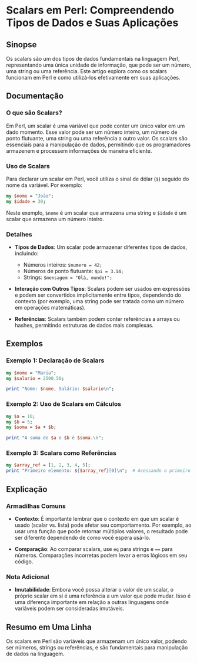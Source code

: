 <!--
Meta Description: # Scalars em Perl: Compreendendo Tipos de Dados e Suas Aplicações ## Sinopse Os scalars são um dos tipos de dados fundamentais na linguagem Perl, repr...
Meta Keywords: scalars, uma, que, perl, pode
-->

# Scalars em Perl: Compreendendo Tipos de Dados e Suas Aplicações

## Sinopse
Os scalars são um dos tipos de dados fundamentais na linguagem Perl, representando uma única unidade de informação, que pode ser um número, uma string ou uma referência. Este artigo explora como os scalars funcionam em Perl e como utilizá-los efetivamente em suas aplicações.

## Documentação
### O que são Scalars?
Em Perl, um scalar é uma variável que pode conter um único valor em um dado momento. Esse valor pode ser um número inteiro, um número de ponto flutuante, uma string ou uma referência a outro valor. Os scalars são essenciais para a manipulação de dados, permitindo que os programadores armazenem e processem informações de maneira eficiente.

### Uso de Scalars
Para declarar um scalar em Perl, você utiliza o sinal de dólar (`$`) seguido do nome da variável. Por exemplo:
```perl
my $nome = "João";
my $idade = 30;
```
Neste exemplo, `$nome` é um scalar que armazena uma string e `$idade` é um scalar que armazena um número inteiro.

### Detalhes
- **Tipos de Dados**: Um scalar pode armazenar diferentes tipos de dados, incluindo:
  - Números inteiros: `$numero = 42;`
  - Números de ponto flutuante: `$pi = 3.14;`
  - Strings: `$mensagem = "Olá, mundo!";`
  
- **Interação com Outros Tipos**: Scalars podem ser usados em expressões e podem ser convertidos implicitamente entre tipos, dependendo do contexto (por exemplo, uma string pode ser tratada como um número em operações matemáticas).

- **Referências**: Scalars também podem conter referências a arrays ou hashes, permitindo estruturas de dados mais complexas.

## Exemplos
### Exemplo 1: Declaração de Scalars
```perl
my $nome = "Maria";
my $salario = 2500.50;

print "Nome: $nome, Salário: $salario\n";
```

### Exemplo 2: Uso de Scalars em Cálculos
```perl
my $a = 10;
my $b = 5;
my $soma = $a + $b;

print "A soma de $a e $b é $soma.\n";
```

### Exemplo 3: Scalars como Referências
```perl
my $array_ref = [1, 2, 3, 4, 5];
print "Primeiro elemento: ${$array_ref}[0]\n";  # Acessando o primeiro elemento do array
```

## Explicação
### Armadilhas Comuns
- **Contexto**: É importante lembrar que o contexto em que um scalar é usado (scalar vs. lista) pode afetar seu comportamento. Por exemplo, ao usar uma função que pode retornar múltiplos valores, o resultado pode ser diferente dependendo de como você espera usá-lo.
  
- **Comparação**: Ao comparar scalars, use `eq` para strings e `==` para números. Comparações incorretas podem levar a erros lógicos em seu código.

### Nota Adicional
- **Imutabilidade**: Embora você possa alterar o valor de um scalar, o próprio scalar em si é uma referência a um valor que pode mudar. Isso é uma diferença importante em relação a outras linguagens onde variáveis podem ser consideradas imutáveis.

## Resumo em Uma Linha
Os scalars em Perl são variáveis que armazenam um único valor, podendo ser números, strings ou referências, e são fundamentais para manipulação de dados na linguagem.